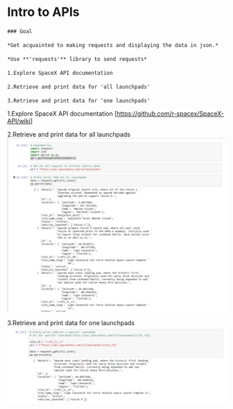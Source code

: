 # Intro to APIs

```
### Goal

*Get acquainted to making requests and displaying the data in json.*

*Use **'requests'** library to send requests*

1.Explore SpaceX API documentation

2.Retrieve and print data for 'all launchpads'

3.Retrieve and print data for 'one launchpads' 
```

1.Explore SpaceX API documentation
[https://github.com/r-spacex/SpaceX-API/wiki]

2.Retrieve and print data for all launchpads
![alt text](spaceX_1.png)

3.Retrieve and print data for one launchpads
![alt text](spaceX_2.png)
